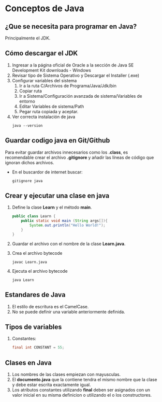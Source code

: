 # Conceptos de Java

## ¿Que se necesita para programar en Java?

Principalmente el JDK.

## Cómo descargar el JDK

1. Ingresar a la página oficial de Oracle a la sección de Java SE Development Kit downloads - Windows
2. Revisar tipo de Sistema Operativo y Descargar el Installer (.exe)
3. Configurar variables del sistema
    1. Ir a la ruta C/Archivos de Programa/Java/Jdk/bin
    2. Copiar ruta
    3. Ir a Sistema/Configuración avanzada de sistema/Variables de entorno
    4. Editar Variables de sistema/Path
    5. Pegar ruta copiada y aceptar.
4. Ver correcta instalación de java
    ```
    java --version
    ```

## Guardar codigo java en Git/Github

Para evitar guardar archivos innecesarios como los **.class**, es recomendable crear el archivo **.gitignore** y añadir las líneas de código que ignoran dichos archivos.
* En el buscardor de internet buscar:
    ```
    gitignore java
    ```

## Crear y ejecutar una clase en java

1. Define la clase **Learn** y el método **main**.
    ``` java
    public class Learn {
        public static void main (String args[]){
            System.out.println("Hello World!");
        }
    }
    ```

2. Guardar el archivo con el nombre de la clase **Learn.java**.
3. Crea el archivo bytecode
    ```
    javac Learn.java
    ```
4. Ejecuta el archivo bytecode
    ```
    java Learn
    ```

## Estandares de Java

1. El estilo de escritura es el CamelCase.
2. No se puede definir una variable anteriormente definida.

## Tipos de variables

1. Constantes:
    ``` java
    final int CONSTANT = 55;
    ```

## Clases en Java

1. Los nombres de las clases empiezan con mayusculas.
2. El **documento.java** que la contiene tendra el mismo nombre que la clase y debe estar escrita exactamente igual.
3. Los atributos constantes utilizando **final** deben ser asignados con un valor inicial en su misma definicion o utilizando el o los constructores.



